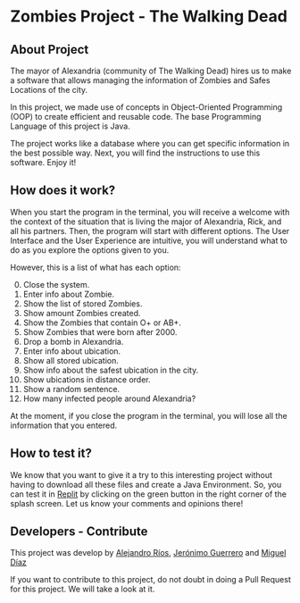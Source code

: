 # Zombies Project - The Walking Dead
## About Project
The mayor of Alexandria (community of The Walking Dead) hires us to make a software that allows managing the information of Zombies and Safes Locations of the city.

In this project, we made use of concepts in Object-Oriented Programming (OOP) to create efficient and reusable code. The base Programming Language of this project is Java.

The project works like a database where you can get specific information in the best possible way. Next, you will find the instructions to use this software. Enjoy it!

## How does it work?
When you start the program in the terminal, you will receive a welcome with the context of the situation that is living the major of Alexandria, Rick, and all his partners. Then, the program will start with different options. The User Interface and the User Experience are intuitive, you will understand what to do as you explore the options given to you.

However, this is a list of what has each option:

0. Close the system.
1. Enter info about Zombie.
2. Show the list of stored Zombies.
3. Show amount Zombies created.
4. Show the Zombies that contain O+ or AB+.
5. Show Zombies that were born after 2000.
6. Drop a bomb in Alexandria.
7. Enter info about ubication.
8. Show all stored ubication.
9. Show info about the safest ubication in the city.
10. Show ubications in distance order.
11. Show a random sentence.
12. How many infected people around Alexandria?

At the moment, if you close the program in the terminal, you will lose all the information that you entered.

## How to test it?

We know that you want to give it a try to this interesting project without having to download all these files and create a Java Environment. So, you can test it in [Replit](https://replit.com/@ariosm/Project-I) by clicking on the green button in the right corner of the splash screen. Let us know your comments and opinions there!

## Developers - Contribute

This project was develop by [Alejandro Ríos](https://github.com/alejoriosm04), [Jerónimo Guerrero](https://github.com/JGuerrero08) and [Miguel Díaz](https://github.com/MADiazV1)

If you want to contribute to this project, do not doubt in doing a Pull Request for this project. We will take a look at it.
